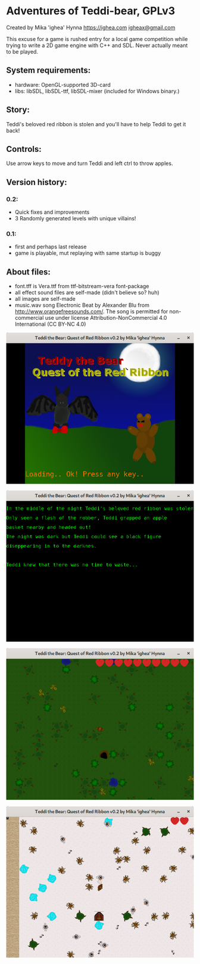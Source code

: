 # Adventures of Teddi-bear, GPLv3

Created by Mika 'ighea' Hynna
https://ighea.com
igheax@gmail.com

This excuse for a game is rushed entry for a local game competition while trying to write a 2D game engine with C++ and SDL. Never actually meant to be played.

## System requirements:
* hardware: OpenGL-supported 3D-card
* libs:	libSDL, libSDL-ttf, libSDL-mixer (included for Windows binary.)

## Story:
Teddi's beloved red ribbon is stolen and you'll have to help Teddi to get it back!

## Controls:
Use arrow keys to move and turn Teddi and left ctrl to throw apples.

## Version history:

### 0.2:
* Quick fixes and improvements
* 3 Randomly generated levels with unique villains!

### 0.1: 
* first and perhaps last release
* game is playable, mut replaying with same startup is buggy

## About files:
* font.tff is Vera.ttf from ttf-bitstream-vera font-package
* all effect sound files are self-made (didn't believe so? huh)
* all images are self-made
* music.wav song Electronic Beat by Alexander Blu from http://www.orangefreesounds.com/. The song is permitted for non-commercial use under license Attribution-NonCommercial 4.0 International (CC BY-NC 4.0)	


![Main menu](https://raw.githubusercontent.com/ighea/teddi/master/screenshots/mainmenu.png)

![Story](https://raw.githubusercontent.com/ighea/teddi/master/screenshots/story.png)

![Level1](https://raw.githubusercontent.com/ighea/teddi/master/screenshots/grassland.png)

![Level2](https://raw.githubusercontent.com/ighea/teddi/master/screenshots/snowland.png)
